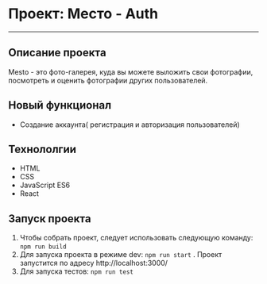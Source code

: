# Проект: Место - Auth
_______
## Описание проекта
Mesto - это фото-галерея, куда вы можете выложить свои фотографии, посмотреть и оценить фотографии других пользователей.
## Новый функционал
- Cоздание аккаунта( регистрация и авторизация пользователей)
## Технололгии
- HTML
- CSS
- JavaScript ES6
- React

## Запуск проекта
1. Чтобы собрать проект, следует использовать следующую команду: `npm run build`
2. Для запуска проекта в режиме dev: `npm run start` . Проект запустится по адресу http://localhost:3000/
3. Для запуска тестов: `npm run test`